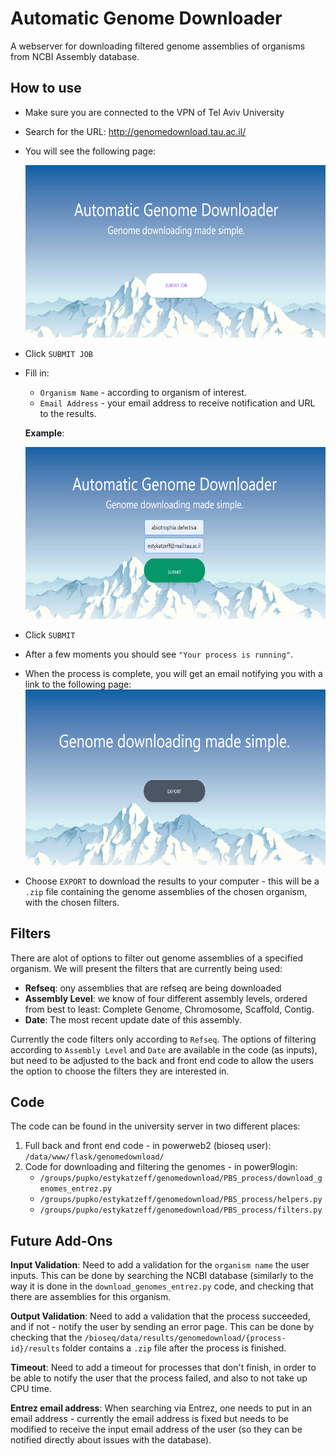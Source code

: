 # Automatic Genome Downloader

A webserver for downloading filtered genome assemblies of organisms from NCBI Assembly database. 

## How to use
* Make sure you are connected to the VPN of Tel Aviv University
* Search for the URL: http://genomedownload.tau.ac.il/
* You will see the following page: 
  
  <img src="app_dg/for_readme/page%201.png" width="600" height="276" />

* Click ```SUBMIT JOB```
* Fill in:
    - ```Organism Name``` - according to organism of interest.
    - ```Email Address``` - your email address to receive notification and URL to the results.
    
    **Example**: 
    
    <img src="app_dg/for_readme/example.png" width="600" height="275" />

 * Click ```SUBMIT```
 * After a few moments you should see ```"Your process is running"```.
 
 * When the process is complete, you will get an email notifying you with a link to the following page: <img src="app_dg/for_readme/page%205.png" width="600" height="281" />
 * Choose ```EXPORT``` to download the results to your computer - this will be a ```.zip``` file containing the genome assemblies of the chosen organism, with the chosen filters.
 
## Filters

There are alot of options to filter out genome assemblies of a specified organism.
We will present the filters that are currently being used:
- **Refseq**: ony assemblies that are refseq are being downloaded
- **Assembly Level**: we know of four different assembly levels, ordered from best to least: Complete Genome, Chromosome, Scaffold, Contig.
- **Date**: The most recent update date of this assembly.

Currently the code filters only according to ```Refseq```.
The options of filtering according to ```Assembly Level``` and ```Date``` are available in the code (as inputs), 
but need to be adjusted to the back and front end code to allow the users the option to choose the filters they are interested in.   

## Code
The code can be found in the university server in two different places:
 1. Full back and front end code - in powerweb2 (bioseq user): ```/data/www/flask/genomedownload/```
 2. Code for downloading and filtering the genomes - in power9login: 
    - ```/groups/pupko/estykatzeff/genomedownload/PBS_process/download_genomes_entrez.py```
    - ```/groups/pupko/estykatzeff/genomedownload/PBS_process/helpers.py```
    - ```/groups/pupko/estykatzeff/genomedownload/PBS_process/filters.py```
    

 

## Future Add-Ons

**Input Validation**: Need to add a validation for the ```organism name``` the user inputs. 
This can be done by searching the NCBI database 
(similarly to the way it is done in the ```download_genomes_entrez.py``` code, and checking that there are assemblies for this organism.

**Output Validation**: Need to add a validation that the process succeeded, and if not - notify the user by sending an error page.
This can be done by checking that the  ```/bioseq/data/results/genomedownload/{process-id}/results``` folder contains a ```.zip``` file after the process is finished. 

**Timeout**: Need to add a timeout for processes that don't finish, in order to be able to notify the user that the process failed,
and also to not take up CPU time.

**Entrez email address**: When searching via Entrez, one needs to put in an email address - currently the email address is fixed but needs to be modified to receive the input email address of the user (so they can be notified directly about issues with the database).

